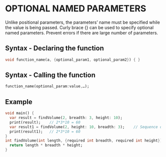 # OPTIONAL NAMED PARAMETERS
Unlike positional parameters, the parameters’ name must be specified while the value is being passed. Curly brace {} can be used to specify optional named parameters. Prevent errors if there are large number of parameters.
## Syntax - Declaring the function
```dart
void function_name(a, {optional_param1, optional_param2}) { } 
```
## Syntax - Calling the function
```dart
function_name(optional_param:value,…); 
```
## Example
```dart
void main() {
  var result = findVolume(2, breadth: 3, height: 10);
  print(result);    // 2*3*10 = 60
  var result1 = findVolume(2, height: 10, breadth: 3);    // Sequence doesn't matter.
  print(result1);   // 2*3*10 = 60
}
int findVolume(int length, {required int breadth, required int height}) {
  return length * breadth * height;
}
```
